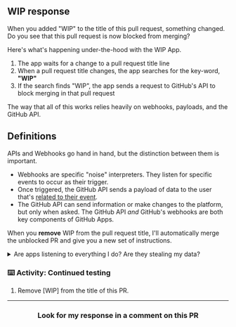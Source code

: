 ## WIP response
When you added "WIP" to the title of this pull request, something changed. Do you see that this pull request is now blocked from merging?

Here's what's happening under-the-hood with the WIP App.

1. The app waits for a change to a pull request title line
2. When a pull request title changes, the app searches for the key-word, **"WIP"**
3. If the search finds "WIP", the app sends a request to GitHub's API to block merging in that pull request

The way that all of this works relies heavily on webhooks, payloads, and the GitHub API.

## Definitions
APIs and Webhooks go hand in hand, but the distinction between them is important.

- Webhooks are specific "noise" interpreters. They listen for specific events to occur as their trigger.
- Once triggered, the GitHub API sends a payload of data to the user that's [related to their event](https://probot.github.io/docs/webhooks/).
- The GitHub API can send information or make changes to the platform, but only when asked. The GitHub API _and_ GitHub's webhooks are both key components of GitHub Apps.

When you **remove** WIP from the pull request title, I'll automatically merge the unblocked PR and give you a new set of instructions.

<details><summary>Are apps listening to everything I do? Are they stealing my data?</summary>
Nope! Each application will ask you for specific permission to fulfill its purpose. In this case, the app might scan for your issue or pull request context, but only to determine if the content is empty.

This has been happening throughout this course! I've been waiting for you to perform certain expected actions as `Learning Lab`. Applications only respond when certain actions trigger webhooks. For example, if you close this pull request, `WIP` won't do anything.
</details>

### :keyboard: Activity: Continued testing

1. Remove [WIP] from the title of this PR.

<hr>
<h3 align="center">Look for my response in a comment on this PR</h3>
